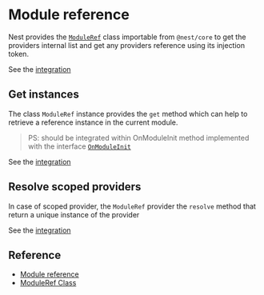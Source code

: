 # Module reference

Nest provides the [`ModuleRef`](https://github.com/nestjs/nest/blob/master/packages/core/injector/module-ref.ts#L25) class importable from `@nest/core` to get the providers internal list and get any providers reference using its injection token.

See the [integration](./module-reference.service.ts)

## Get instances

The class `ModuleRef` instance provides the `get` method which can help to retrieve a reference instance in the current module.

> PS: should be integrated within OnModuleInit method implemented with the interface [`OnModuleInit`](https://github.com/nestjs/nest/blob/master/packages/common/interfaces/hooks/on-init.interface.ts)

See the [integration](./module-reference.service.ts#L16)

## Resolve scoped providers

In case of scoped provider, the `ModuleRef` provider the `resolve` method that return a unique instance of the provider

See the [integration](./module-reference.service.ts#L17)

## Reference

- [Module reference](https://docs.nestjs.com/fundamentals/module-ref)
- [ModuleRef Class](https://github.com/nestjs/nest/blob/master/packages/core/injector/module-ref.ts#L25)
